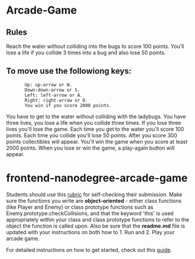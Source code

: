 # Arcade-Game


## Rules 
 Reach the water without colliding into the bugs to score 100 points.
 You'll lose a life if you collide 3 times into a bug and also lose 50 points.
## To move use the followiong keys:
           Up: up-arrow or W.
           Down:down-arrow or S.
           Left: left-arrow or A.
           Right: right-arrow or D.
           You win if you score 2000 points.
  
You have to get to the water without colliding with the ladybugs. You have three lives, you lose a life when you collide three times. If you lose three lives you'll lose the game. Each time you get to the water you'll score 100 points. Each time you collide you'll lose 50 points. After you score 300 points collectibles will appear. You'll win the game when you score at least 2000 points. When you lose or win the game, a play-again button will appear.



frontend-nanodegree-arcade-game
===============================

Students should use this [rubric](https://review.udacity.com/#!/projects/2696458597/rubric) for self-checking their submission. Make sure the functions you write are **object-oriented** - either class functions (like Player and Enemy) or class prototype functions such as Enemy.prototype.checkCollisions, and that the keyword 'this' is used appropriately within your class and class prototype functions to refer to the object the function is called upon. Also be sure that the **readme.md** file is updated with your instructions on both how to 1. Run and 2. Play your arcade game.

For detailed instructions on how to get started, check out this [guide](https://docs.google.com/document/d/1v01aScPjSWCCWQLIpFqvg3-vXLH2e8_SZQKC8jNO0Dc/pub?embedded=true).
